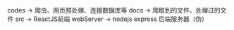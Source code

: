 codes -> 爬虫、网页预处理、连接数据库等
docs -> 爬取到的文件、处理过的文件
src -> ReactJS前端
webServer -> nodejs express 后端服务器（伪）